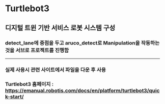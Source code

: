 # Turtlebot3


## 디지털 트윈 기반 서비스 로봇 시스템 구성

### detect_lane에 중점을 두고 aruco_detect로 Manipulation을 작동하는 것을 서브로 프로젝트를 진행함
---
### 실제 사용시 관련 사이트에서 파일을 다운 후 사용
### Turtlebot3 홈페이지 : https://emanual.robotis.com/docs/en/platform/turtlebot3/quick-start/
